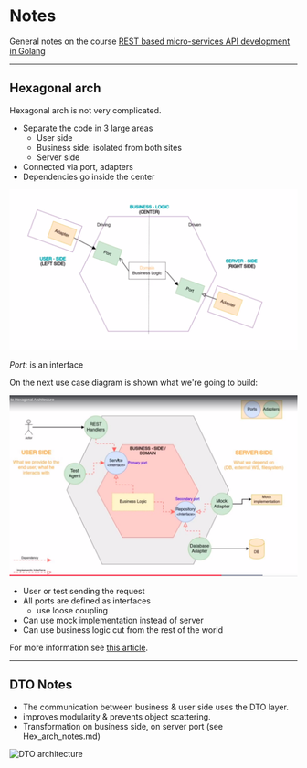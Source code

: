 # Notes

General notes on the course [REST based micro-services API development in Golang](https://www.udemy.com/course/rest-based-microservices-api-development-in-go-lang/) 

---

## Hexagonal arch

Hexagonal arch is not very complicated.

* Separate the code in 3 large areas
  * User side
  * Business side: isolated from both sites
  * Server side
* Connected via port, adapters
* Dependencies go inside the center

![Hex architecture](img/ss_hex.png)

*Port*: is an interface

On the next use case diagram is shown what we're going to build:

![App use_case_diagram](img/arch.png)



* User or test sending the request
* All ports are defined as interfaces
  * use loose coupling
* Can use mock implementation instead of server
* Can use business logic cut from the rest of the world

For more information see [this article](https://www.qwan.eu/2020/08/20/hexagonal-architecture.html).

---

## DTO Notes

* The communication between business & user side  uses the DTO layer.
* improves modularity & prevents object scattering.
* Transformation on business side, on server port (see Hex_arch_notes.md)



![DTO architecture](/home/campmois/courses/golang/REST_microservices/docs/img/DTO.png)